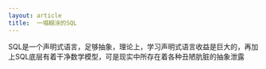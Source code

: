```yaml
---
layout: article
title:  一塌糊涂的SQL
---
```

SQL是一个声明式语言，足够抽象，理论上，学习声明式语言收益是巨大的，再加上SQL底层有着干净数学模型，可是现实中所存在着各种丑陋肮脏的抽象泄露


